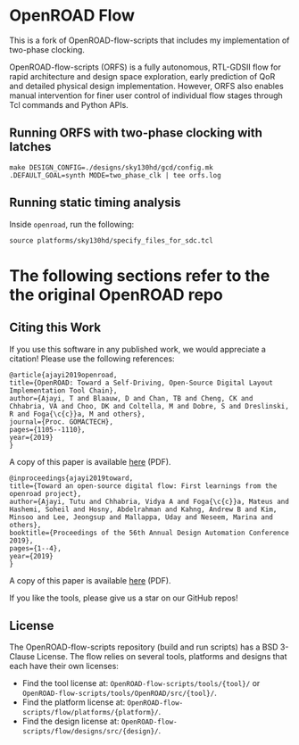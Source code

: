 # OpenROAD Flow

This is a fork of OpenROAD-flow-scripts that includes my implementation of two-phase clocking.

OpenROAD-flow-scripts (ORFS) is a fully autonomous, RTL-GDSII flow
for rapid architecture and design space exploration, early prediction
of QoR and detailed physical design implementation. However, ORFS
also enables manual intervention for finer user control of individual
flow stages through Tcl commands and Python APIs.

## Running ORFS with two-phase clocking with latches

```
make DESIGN_CONFIG=./designs/sky130hd/gcd/config.mk .DEFAULT_GOAL=synth MODE=two_phase_clk | tee orfs.log
```

## Running static timing analysis

Inside `openroad`, run the following:

```
source platforms/sky130hd/specify_files_for_sdc.tcl
```

# The following sections refer to the the original OpenROAD repo

## Citing this Work

If you use this software in any published work, we would appreciate a citation!
Please use the following references:

```
@article{ajayi2019openroad,
title={OpenROAD: Toward a Self-Driving, Open-Source Digital Layout Implementation Tool Chain},
author={Ajayi, T and Blaauw, D and Chan, TB and Cheng, CK and Chhabria, VA and Choo, DK and Coltella, M and Dobre, S and Dreslinski, R and Foga{\c{c}}a, M and others},
journal={Proc. GOMACTECH},
pages={1105--1110},
year={2019}
}
```

A copy of this paper is available
[here](http://people.ece.umn.edu/users/sachin/conf/gomactech19.pdf) (PDF).

```
@inproceedings{ajayi2019toward,
title={Toward an open-source digital flow: First learnings from the openroad project},
author={Ajayi, Tutu and Chhabria, Vidya A and Foga{\c{c}}a, Mateus and Hashemi, Soheil and Hosny, Abdelrahman and Kahng, Andrew B and Kim, Minsoo and Lee, Jeongsup and Mallappa, Uday and Neseem, Marina and others},
booktitle={Proceedings of the 56th Annual Design Automation Conference 2019},
pages={1--4},
year={2019}
}
```

A copy of this paper is available
[here](https://vlsicad.ucsd.edu/Publications/Conferences/371/c371.pdf) (PDF).

If you like the tools, please give us a star on our GitHub repos!

## License

The OpenROAD-flow-scripts repository (build and run scripts) has a BSD 3-Clause License.
The flow relies on several tools, platforms and designs that each have their own licenses:

- Find the tool license at: `OpenROAD-flow-scripts/tools/{tool}/` or `OpenROAD-flow-scripts/tools/OpenROAD/src/{tool}/`.
- Find the platform license at: `OpenROAD-flow-scripts/flow/platforms/{platform}/`.
- Find the design license at: `OpenROAD-flow-scripts/flow/designs/src/{design}/`.
